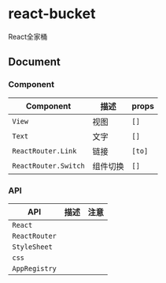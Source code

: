 # react-bucket
React全家桶

## Document

### Component


Component | 描述 | props
---------|----------|---------
 `View` | 视图 | `[]`
 `Text` | 文字 | `[]`
 `ReactRouter.Link` | 链接 | `[to]`
 `ReactRouter.Switch` | 组件切换 | `[]`
 
 ### API

API | 描述 | 注意
---------|----------|---------
 `React` |  | 
 `ReactRouter` |  | 
 `StyleSheet` |  | 
 `css` |  | 
 `AppRegistry` |  | 